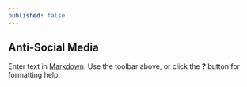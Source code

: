 ```yaml
---
published: false
---
```

## Anti-Social Media

Enter text in [Markdown](http://daringfireball.net/projects/markdown/). Use the toolbar above, or click the **?** button for formatting help.
